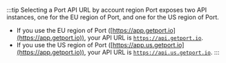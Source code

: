:::tip Selecting a Port API URL by account region
Port exposes two API instances, one for the EU region of Port, and one for the US region of Port.

- If you use the EU region of Port ([https://app.getport.io](https://app.getport.io)), your API URL is [`https://api.getport.io`](https://api.getport.io).
- If you use the US region of Port ([https://app.us.getport.io](https://app.getport.io)), your API URL is [`https://api.us.getport.io`](https://api.us.getport.io).
:::